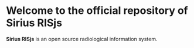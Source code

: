 # Welcome to the official repository of Sirius RISjs

**Sirius RISjs** is an open source radiological information system.
